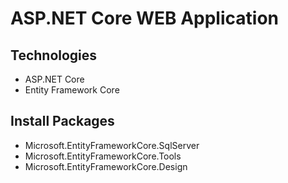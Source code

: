 # ASP.NET Core WEB Application

## Technologies
- ASP.NET Core
- Entity Framework Core
## Install Packages
- Microsoft.EntityFrameworkCore.SqlServer
- Microsoft.EntityFrameworkCore.Tools
- Microsoft.EntityFrameworkCore.Design